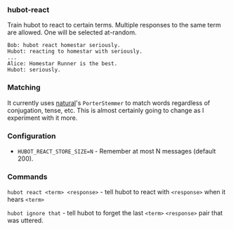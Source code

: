 ### hubot-react

Train hubot to react to certain terms. Multiple responses to the same term are allowed. One will be selected at-random.

```
Bob: hubot react homestar seriously.
Hubot: reacting to homestar with seriously.
...
Alice: Homestar Runner is the best.
Hubot: seriously.
```

### Matching

It currently uses [natural](https://github.com/NaturalNode/natural)'s `PorterStemmer` to match words regardless of conjugation, tense, etc. This is almost certainly going to change as I experiment with it more.

### Configuration

- `HUBOT_REACT_STORE_SIZE=N` - Remember at most N messages (default 200).


### Commands

`hubot react <term> <response>` - tell hubot to react with `<response>` when it hears `<term>`

`hubot ignore that` - tell hubot to forget the last `<term>` `<response>` pair that was uttered.

